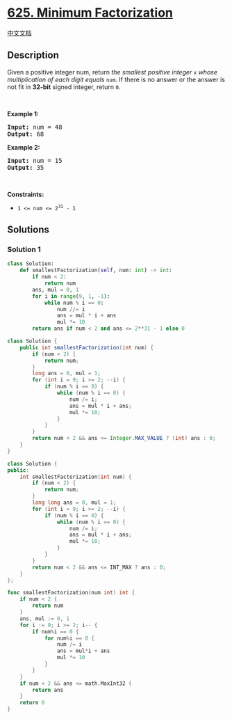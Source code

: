 # [625. Minimum Factorization](https://leetcode.com/problems/minimum-factorization)

[中文文档](/solution/0600-0699/0625.Minimum%20Factorization/README.md)

## Description

<p>Given a positive integer num, return <em>the smallest positive integer </em><code>x</code><em> whose multiplication of each digit equals </em><code>num</code>. If there is no answer or the answer is not fit in <strong>32-bit</strong> signed integer, return <code>0</code>.</p>

<p>&nbsp;</p>
<p><strong class="example">Example 1:</strong></p>
<pre><strong>Input:</strong> num = 48
<strong>Output:</strong> 68
</pre><p><strong class="example">Example 2:</strong></p>
<pre><strong>Input:</strong> num = 15
<strong>Output:</strong> 35
</pre>
<p>&nbsp;</p>
<p><strong>Constraints:</strong></p>

<ul>
	<li><code>1 &lt;= num &lt;= 2<sup>31</sup> - 1</code></li>
</ul>

## Solutions

### Solution 1

<!-- tabs:start -->

```python
class Solution:
    def smallestFactorization(self, num: int) -> int:
        if num < 2:
            return num
        ans, mul = 0, 1
        for i in range(9, 1, -1):
            while num % i == 0:
                num //= i
                ans = mul * i + ans
                mul *= 10
        return ans if num < 2 and ans <= 2**31 - 1 else 0
```

```java
class Solution {
    public int smallestFactorization(int num) {
        if (num < 2) {
            return num;
        }
        long ans = 0, mul = 1;
        for (int i = 9; i >= 2; --i) {
            if (num % i == 0) {
                while (num % i == 0) {
                    num /= i;
                    ans = mul * i + ans;
                    mul *= 10;
                }
            }
        }
        return num < 2 && ans <= Integer.MAX_VALUE ? (int) ans : 0;
    }
}
```

```cpp
class Solution {
public:
    int smallestFactorization(int num) {
        if (num < 2) {
            return num;
        }
        long long ans = 0, mul = 1;
        for (int i = 9; i >= 2; --i) {
            if (num % i == 0) {
                while (num % i == 0) {
                    num /= i;
                    ans = mul * i + ans;
                    mul *= 10;
                }
            }
        }
        return num < 2 && ans <= INT_MAX ? ans : 0;
    }
};
```

```go
func smallestFactorization(num int) int {
	if num < 2 {
		return num
	}
	ans, mul := 0, 1
	for i := 9; i >= 2; i-- {
		if num%i == 0 {
			for num%i == 0 {
				num /= i
				ans = mul*i + ans
				mul *= 10
			}
		}
	}
	if num < 2 && ans <= math.MaxInt32 {
		return ans
	}
	return 0
}
```

<!-- tabs:end -->

<!-- end -->
